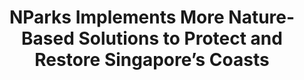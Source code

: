 ---
layout: post
title: "NParks Implements More Nature-Based Solutions to Protect and Restore Singapore’s Coasts"
file_url: https://www.nparks.gov.sg/news/2021/9/nparks-implements-more-nature-based-solutions-to-protect-and-restore-singapore%E2%80%99s-coasts
---